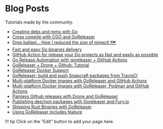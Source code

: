 # Blog Posts

Tutorials made by the community.

<!-- please, keep A-Z sorting -->
- [Creating debs and rpms with Go](https://carlosbecker.com/posts/nfpm/)
- [Cross compile with CGO and GoReleaser](https://medium.com/@robdefeo/cross-compile-with-cgo-and-goreleaser-6af884731222?source=friends_link&sk=baf6553fa48cb0e28ea3519615f02576)
- [Drop ballast... How I reduced the size of minectl 🗺](https://blog.ediri.io/drop-ballast-how-i-reduced-the-size-of-minectl)
- [Fast and easy Go binaries delivery](https://carlosbecker.com/posts/goreleaser/)
- [GitHub Action for release your Go projects as fast and easily as possible](https://dev.to/koddr/github-action-for-release-your-go-projects-as-fast-and-easily-as-possible-20a2)
- [Go Release Automation with goreleaser + GitHub Actions](https://blog.toshima.ru/2019/10/20/go-release-automation-with-goreleaser.html)
- [GoReleaser + Drone + Github: Tutorial](https://medium.com/@fallion/goreleaser-drone-github-tutorial-9a150103cac0)
- [GoReleaser Docker Support](https://carlosbecker.com/posts/goreleaser-docker/)
- [GoReleaser: build and push Snapcraft packages from TravisCI](https://carlosbecker.com/posts/goreleaser-snap-travis/)
- [Multi-platform Docker images with GoReleaser and GitHub Actions](https://carlosbecker.com/posts/multi-platform-docker-images-goreleaser-gh-actions/)
- [Multi-platform Docker images with GoReleaser, Podman and GitHub Actions](https://carlosbecker.com/posts/goreleaser-actions-podman/)
- [Painless Github releases with Drone and GoReleaser](https://medium.com/@stepanvrany/painless-github-releases-with-drone-and-goreleaser-853bbbccd0c0)
- [Publishing dep/rpm packages with Goreleaser and Fury.io](https://netdevops.me/2021/building-and-publishing-deb/rpm-packages-with-goreleaser-and-gemfury/)
- [Shipping Rust Binaries with GoReleaser](https://medium.com/@jondot/shipping-rust-binaries-with-goreleaser-d5aa42a46be0)
- [Using GoReleaser includes feature](https://carlosbecker.com/posts/goreleaser-includes/)

!!! tip
    Click on the "Edit" button to add your page here.
